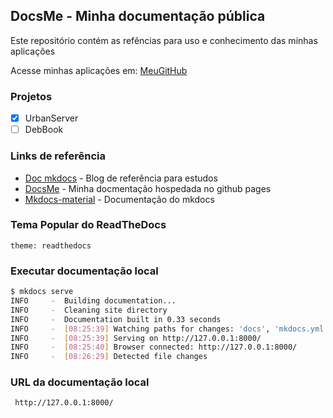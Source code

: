 ## DocsMe - Minha documentação pública

<p>Este repositório contém as refências para uso e conhecimento das minhas aplicações</p>

Acesse minhas aplicações em: [MeuGitHub](https://github.com/souzarogih)

### Projetos
  - [x] UrbanServer
  - [ ] DebBook

### Links de referência
- [Doc mkdocs](https://allythy.github.io/como-criar-documentacao-com-mkdocs) - Blog de referência para estudos
- [DocsMe](https://souzarogih.github.io/docsMe/) - Minha docmentação hospedada no github pages
- [Mkdocs-material](https://github.com/squidfunk/mkdocs-material) - Documentação do mkdocs


### Tema Popular do ReadTheDocs
`theme: readthedocs`

### Executar documentação local
```bash
$ mkdocs serve
INFO     -  Building documentation...
INFO     -  Cleaning site directory
INFO     -  Documentation built in 0.33 seconds
INFO     -  [08:25:39] Watching paths for changes: 'docs', 'mkdocs.yml'
INFO     -  [08:25:39] Serving on http://127.0.0.1:8000/
INFO     -  [08:25:40] Browser connected: http://127.0.0.1:8000/
INFO     -  [08:26:29] Detected file changes
```

### URL da documentação local
` http://127.0.0.1:8000/`